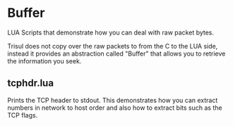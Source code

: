 Buffer
======

LUA Scripts that demonstrate how you can deal with raw packet bytes.


Trisul does not copy over the raw packets to from the C to the LUA side, 
instead it provides an abstraction called "Buffer" that allows you to 
retrieve the information you seek.



tcphdr.lua
----------

Prints the TCP header to stdout. This demonstrates how you can extract numbers in 
network to host order and also how to extract bits such as the TCP flags. 


